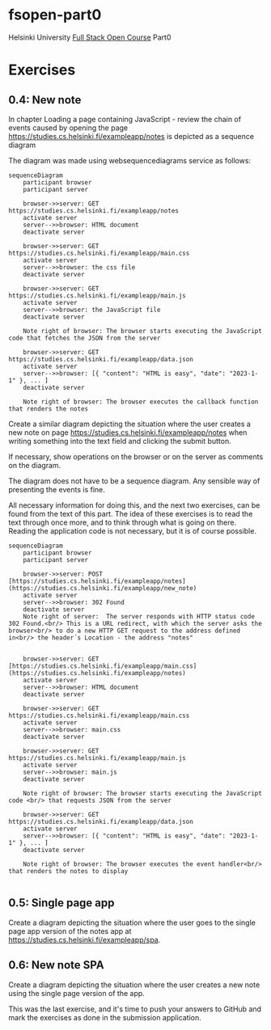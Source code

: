 # fsopen-part0
Helsinki University [Full Stack Open Course](https://fullstackopen.com/) Part0
# Exercises
## 0.4: New note
In chapter Loading a page containing JavaScript - review the chain of events caused by opening the page https://studies.cs.helsinki.fi/exampleapp/notes is depicted as a sequence diagram

The diagram was made using websequencediagrams service as follows:
```mermaid
sequenceDiagram
    participant browser
    participant server

    browser->>server: GET https://studies.cs.helsinki.fi/exampleapp/notes
    activate server
    server-->>browser: HTML document
    deactivate server

    browser->>server: GET https://studies.cs.helsinki.fi/exampleapp/main.css
    activate server
    server-->>browser: the css file
    deactivate server

    browser->>server: GET https://studies.cs.helsinki.fi/exampleapp/main.js
    activate server
    server-->>browser: the JavaScript file
    deactivate server

    Note right of browser: The browser starts executing the JavaScript code that fetches the JSON from the server

    browser->>server: GET https://studies.cs.helsinki.fi/exampleapp/data.json
    activate server
    server-->>browser: [{ "content": "HTML is easy", "date": "2023-1-1" }, ... ]
    deactivate server

    Note right of browser: The browser executes the callback function that renders the notes
``` 
Create a similar diagram depicting the situation where the user creates a new note on page https://studies.cs.helsinki.fi/exampleapp/notes when writing something into the text field and clicking the submit button.

If necessary, show operations on the browser or on the server as comments on the diagram.

The diagram does not have to be a sequence diagram. Any sensible way of presenting the events is fine.

All necessary information for doing this, and the next two exercises, can be found from the text of this part. The idea of these exercises is to read the text through once more, and to think through what is going on there. Reading the application code is not necessary, but it is of course possible.

```mermaid
sequenceDiagram
    participant browser
    participant server

    browser->>server: POST [https://studies.cs.helsinki.fi/exampleapp/notes](https://studies.cs.helsinki.fi/exampleapp/new_note)
    activate server
    server-->>browser: 302 Found
    deactivate server
    Note right of server:  The server responds with HTTP status code 302 Found.<br/> This is a URL redirect, with which the server asks the browser<br/> to do a new HTTP GET request to the address defined in<br/> the header´s Location - the address "notes"

    
    browser->>server: GET [https://studies.cs.helsinki.fi/exampleapp/main.css](https://studies.cs.helsinki.fi/exampleapp/notes)
    activate server
    server-->>browser: HTML document
    deactivate server

    browser->>server: GET https://studies.cs.helsinki.fi/exampleapp/main.css
    activate server
    server-->>browser: main.css
    deactivate server

    browser->>server: GET https://studies.cs.helsinki.fi/exampleapp/main.js
    activate server
    server-->>browser: main.js
    deactivate server

    Note right of browser: The browser starts executing the JavaScript code <br/> that requests JSON from the server

    browser->>server: GET https://studies.cs.helsinki.fi/exampleapp/data.json
    activate server
    server-->>browser: [{ "content": "HTML is easy", "date": "2023-1-1" }, ... ]
    deactivate server

    Note right of browser: The browser executes the event handler<br/> that renders the notes to display
    
```

## 0.5: Single page app
Create a diagram depicting the situation where the user goes to the single page app version of the notes app at https://studies.cs.helsinki.fi/exampleapp/spa.



## 0.6: New note SPA
Create a diagram depicting the situation where the user creates a new note using the single page version of the app.



This was the last exercise, and it's time to push your answers to GitHub and mark the exercises as done in the submission application.
